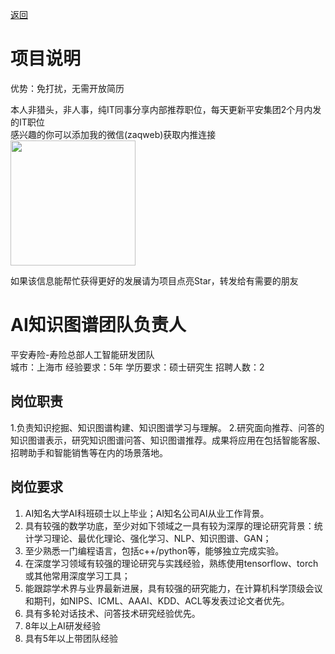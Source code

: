[返回](../)

# 项目说明

优势：免打扰，无需开放简历

本人非猎头，非人事，纯IT同事分享内部推荐职位，每天更新平安集团2个月内发的IT职位  
感兴趣的你可以添加我的微信(zaqweb)获取内推连接  
<img src="https://github.com/zaqweb/PA-IT-JOBS/blob/master/WechatICode.jpeg"  height="200" width="200">

如果该信息能帮忙获得更好的发展请为项目点亮Star，转发给有需要的朋友

# AI知识图谱团队负责人
平安寿险-寿险总部人工智能研发团队  
城市：上海市 经验要求：5年 学历要求：硕士研究生  招聘人数：2

## 岗位职责
1.负责知识挖掘、知识图谱构建、知识图谱学习与理解。
2.研究面向推荐、问答的知识图谱表示，研究知识图谱问答、知识图谱推荐。成果将应用在包括智能客服、招聘助手和智能销售等在内的场景落地。

## 岗位要求
1. AI知名大学AI科班硕士以上毕业；AI知名公司AI从业工作背景。
2. 具有较强的数学功底，至少对如下领域之一具有较为深厚的理论研究背景：统计学习理论、最优化理论、强化学习、NLP、知识图谱、GAN；
3. 至少熟悉一门编程语言，包括c++/python等，能够独立完成实验。
4. 在深度学习领域有较强的理论研究与实践经验，熟练使用tensorflow、torch或其他常用深度学习工具；
5. 能跟踪学术界与业界最新进展，具有较强的研究能力，在计算机科学顶级会议和期刊，如NIPS、ICML、AAAI、KDD、ACL等发表过论文者优先。
6. 具有多轮对话技术、问答技术研究经验优先。
7. 8年以上AI研发经验 
8. 具有5年以上带团队经验





